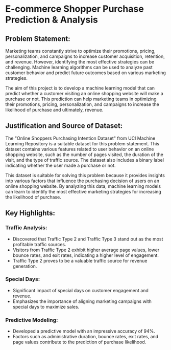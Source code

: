 # E-commerce Shopper Purchase Prediction & Analysis

## Problem Statement:
Marketing teams constantly strive to optimize their promotions, pricing, personalization, and campaigns to increase customer acquisition, retention, and revenue. However, identifying the most effective strategies can be challenging. Machine learning algorithms can be used to analyze past customer behavior and predict future outcomes based on various marketing strategies.

The aim of this project is to develop a machine learning model that can predict whether a customer visiting an online shopping website will make a purchase or not. This prediction can help marketing teams in optimizing their promotions, pricing, personalization, and campaigns to increase the likelihood of purchase and ultimately, revenue.

## Justification and Source of Dataset:
The "Online Shoppers Purchasing Intention Dataset" from UCI Machine Learning Repository is a suitable dataset for this problem statement. This dataset contains various features related to user behavior on an online shopping website, such as the number of pages visited, the duration of the visit, and the type of traffic source. The dataset also includes a binary label indicating whether the user made a purchase or not.

This dataset is suitable for solving this problem because it provides insights into various factors that influence the purchasing decision of users on an online shopping website. By analyzing this data, machine learning models can learn to identify the most effective marketing strategies for increasing the likelihood of purchase.

## Key Highlights:
### Traffic Analysis:
- Discovered that Traffic Type 2 and Traffic Type 3 stand out as the most profitable traffic sources.
- Visitors from Traffic Type 2 exhibit higher average page values, lower bounce rates, and exit rates, indicating a higher level of engagement.
- Traffic Type 2 proves to be a valuable traffic source for revenue generation.

### Special Days:
- Significant impact of special days on customer engagement and revenue.
- Emphasizes the importance of aligning marketing campaigns with special days to maximize sales.

### Predictive Modeling:
- Developed a predictive model with an impressive accuracy of 94%.
- Factors such as administrative duration, bounce rates, exit rates, and page values contribute to the prediction of purchase likelihood.



